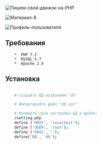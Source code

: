 ![Пишем-свой-движок-на-PHP](https://user-images.githubusercontent.com/54973796/218587711-27ddea9d-61b6-4af2-832e-95f8588d54f8.png)

![Материал-8](https://user-images.githubusercontent.com/54973796/218587818-e624920b-9d92-4bb9-9fac-995ae11f14ee.png)

![Профиль-пользователя](https://user-images.githubusercontent.com/54973796/218587989-5e682595-b75d-4901-8e36-95f19673fa6b.png)

## Требования

        *  PHP 7.2
        *  MySQL 5.7
        *  Apache 2.4

## Установка

```bash
    
    # Создайте БД названием "db"

    # Импортируйте файл "db.sql"

    # Напишите свои настройки БД в файле:
    /setting.php
    define ('HOST', 'localhost');
    define ('USER', 'root');
    define ('PASS', '');
    define('DB', 'db');

```
